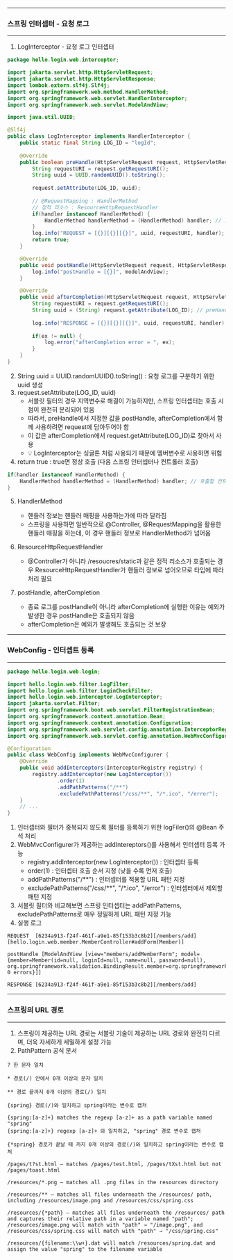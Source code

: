 -----
### 스프링 인터셉터 - 요청 로그
-----
1. LogInterceptor - 요청 로그 인터셉터
```java
package hello.login.web.interceptor;

import jakarta.servlet.http.HttpServletRequest;
import jakarta.servlet.http.HttpServletResponse;
import lombok.extern.slf4j.Slf4j;
import org.springframework.web.method.HandlerMethod;
import org.springframework.web.servlet.HandlerInterceptor;
import org.springframework.web.servlet.ModelAndView;

import java.util.UUID;

@Slf4j
public class LogInterceptor implements HandlerInterceptor {
    public static final String LOG_ID = "logId";
    
    @Override
    public boolean preHandle(HttpServletRequest request, HttpServletResponse response, Object handler) throws Exception {
        String requestURI = request.getRequestURI();
        String uuid = UUID.randomUUID().toString();
        
        request.setAttribute(LOG_ID, uuid);
        
        // @RequestMapping : HandlerMethod
        // 정적 리소스 : ResourceHttpRequestHandler
        if(handler instanceof HandlerMethod) {
            HandlerMethod handlerMethod = (HandlerMethod) handler; // 호출할 컨트롤러 메서드의 모든 정보 포함
        }
        log.info("REQUEST = [{}][{}][{}]", uuid, requestURI, handler);
        return true;
    }

    @Override
    public void postHandle(HttpServletRequest request, HttpServletResponse response, Object handler, ModelAndView modelAndView) throws Exception {
        log.info("postHandle = [{}]", modelAndView);
    }

    @Override
    public void afterCompletion(HttpServletRequest request, HttpServletResponse response, Object handler, Exception ex) throws Exception {
        String requestURI = request.getRequestURI();
        String uuid = (String) request.getAttribute(LOG_ID); // preHandle의 logID 받음
        
        log.info("RESPONSE = [{}][{}][{}]", uuid, requestURI, handler);
        
        if(ex != null) {
            log.error("afterCompletion error = ", ex);
        }
    }
}
```

2. String uuid = UUID.randomUUID().toString() : 요청 로그를 구분하기 위한 uuid 생성
3. request.setAttribute(LOG_ID, uuid)
   - 서블릿 필터의 경우 지역변수로 해결이 가능하지만, 스프링 인터셉터는 호출 시점이 완전히 분리되어 있음
   - 따라서, preHandle에서 지정한 값을 postHandle, afterCompletion에서 함께 사용하려면 request에 담아두어야 함
   - 이 값은 afterCompletion에서 request.getAttribute(LOG_ID)로 찾아서 사용
   - 💡 LogInterceptor는 싱글톤 처럼 사용되기 때문에 멤버변수로 사용하면 위험
4. return true : true면 정상 호출 (다음 스프링 인터셉터나 컨트롤러 호출)

```java
if(handler instanceof HandlerMethod) {
    HandlerMethod handlerMethod = (HandlerMethod) handler; // 호출할 컨트롤러 메서드의 모든 정보 포함
}
```
5. HandlerMethod
   - 핸들러 정보는 핸들러 매핑을 사용하는가에 따라 달라짐
   - 스프링을 사용하면 일반적으로 @Controller, @RequestMapping을 활용한 핸들러 매핑을 하는데, 이 경우 핸들러 정보로 HandlerMethod가 넘어옴

6. ResourceHttpRequestHandler
   - @Controller가 아니라 /resoucres/static과 같은 정적 리소스가 호출되는 경우 ResourceHttpRequestHandler가 핸들러 정보로 넘어오므로 타입에 따라 처리 필요
  
7. postHandle, afterCompletion
   - 종료 로그를 postHandle이 아니라 afterCompletion에 실행한 이유는 예외가 발생한 경우 postHandle은 호출되지 않음
   - afterCompletion은 예외가 발생해도 호출되는 것 보장

-----
### WebConfig - 인터셉트 등록
-----
```java
package hello.login.web.login;

import hello.login.web.filter.LogFilter;
import hello.login.web.filter.LoginCheckFilter;
import hello.login.web.interceptor.LogInterceptor;
import jakarta.servlet.Filter;
import org.springframework.boot.web.servlet.FilterRegistrationBean;
import org.springframework.context.annotation.Bean;
import org.springframework.context.annotation.Configuration;
import org.springframework.web.servlet.config.annotation.InterceptorRegistry;
import org.springframework.web.servlet.config.annotation.WebMvcConfigurer;

@Configuration
public class WebConfig implements WebMvcConfigurer {
    @Override
    public void addInterceptors(InterceptorRegistry registry) {
        registry.addInterceptor(new LogInterceptor())
                .order(1)
                .addPathPatterns("/**")
                .excludePathPatterns("/css/**", "/*.ico", "/error");
    }
    // ...
}
```

1. 인터셉터와 필터가 중복되지 않도록 필터를 등록하기 위한 logFiler()의 @Bean 주석 처리
2. WebMvcConfigurer가 제공하는 addIntereptors()를 사용해서 인터셉터 등록 가능
   - registry.addInterceptor(new LogInterceptor()) : 인터셉터 등록
   - order(1) : 인터셉터 호출 순서 지정 (낮을 수록 먼저 호출)
   - addPathPatterns("/**") : 인터셉터를 적용할 URL 패턴 지정
   - excludePathPatterns("/css/**", "/*.ico", "/error") : 인터셉터에서 제외할 패턴 지정
3. 서블릿 필터와 비교해보면 스프링 인터셉터는 addPathPatterns, excludePathPatterns로 매우 정밀하게 URL 패턴 지정 가능
4. 실행 로그
```
REQUEST  [6234a913-f24f-461f-a9e1-85f153b3c8b2][/members/add][hello.login.web.member.MemberController#addForm(Member)]

postHandle [ModelAndView [view="members/addMemberForm"; model={member=Member(id=null, loginId=null, name=null, password=null), org.springframework.validation.BindingResult.member=org.springframework.validation.BeanPropertyBindingResult: 0 errors}]]

RESPONSE [6234a913-f24f-461f-a9e1-85f153b3c8b2][/members/add]
```

-----
### 스프링의 URL 경로
-----
1. 스프링이 제공하는 URL 경로는 서블릿 기술이 제공하는 URL 경로와 완전히 다르며, 더욱 자세하게 세밀하게 설정 가능
2. PathPattern 공식 문서
```
? 한 문자 일치

* 경로(/) 안에서 0개 이상의 문자 일치

** 경로 끝까지 0개 이상의 경로(/) 일치

{spring} 경로(/)와 일치하고 spring이라는 변수로 캡처

{spring:[a-z]+} matches the regexp [a-z]+ as a path variable named "spring"
{spring:[a-z]+} regexp [a-z]+ 와 일치하고, "spring" 경로 변수로 캡처

{*spring} 경로가 끝날 때 까지 0개 이상의 경로(/)와 일치하고 spring이라는 변수로 캡처

/pages/t?st.html — matches /pages/test.html, /pages/tXst.html but not /pages/toast.html

/resources/*.png — matches all .png files in the resources directory

/resources/** — matches all files underneath the /resources/ path, including /resources/image.png and /resources/css/spring.css

/resources/{*path} — matches all files underneath the /resources/ path and captures their relative path in a variable named "path"; /resources/image.png will match with "path" → "/image.png", and /resources/css/spring.css will match with "path" → "/css/spring.css"

/resources/{filename:\\w+}.dat will match /resources/spring.dat and assign the value "spring" to the filename variable
```
